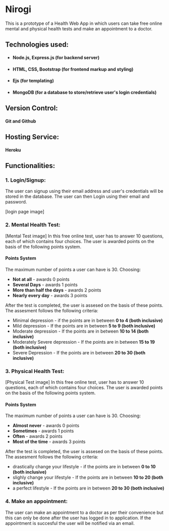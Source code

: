# Nirogi
This is a prototype of a Health Web App in which users can take free online mental and physical health tests and make an appointment to a doctor.

## Technologies used:
* #### Node.js, Express.js (for backend server)
* #### HTML, CSS, Bootstrap (for frontend markup and styling)
* #### Ejs (for templating)
* #### MongoDB (for a database to store/retrieve user's login credentials)

## Version Control:
#### Git and Github

## Hosting Service:
#### Heroku

## Functionalities:

### 1. Login/Signup:
The user can signup using their email address and user's credentials will be stored in the database. The user can then Login using their email and password.

[login page image]

### 2. Mental Health Test:
[Mental Test image]
In this free online test, user has to answer 10 questions, each of which contains four choices. The user is awarded points on the basis of the following points system.



#### Points System
The maximum number of points a user can have is 30.
Choosing:
* **Not at all** - awards 0 points
* **Several Days** - awards 1 points
* **More than half the days** - awards 2 points
* **Nearly every day** - awards 3 points

After the test is completed, the user is assesed on the basis of these points. The assesment follows the following criteria:
* Minimal depression - if the points are in between **0 to 4  (both inclusive)**
* Mild depression - If the points are in between **5 to 9 (both inclusive)**
* Moderate depression - If the points are in between **10 to 14 (both inclusive)**
* Moderately Severe depression - If the points are in between **15 to 19 (both inclusive)**
* Severe Depression - If the points are in between **20 to 30 (both inclusive)**

### 3. Physical Health Test:
[Physical Test image]
In this free online test, user has to answer 10 questions, each of which contains four choices. The user is awarded points on the basis of the following points system.

#### Points System
The maximum number of points a user can have is 30.
Choosing:
* **Almost never** - awards 0 points
* **Sometimes** - awards 1 points
* **Often** - awards 2 points
* **Most of the time** - awards 3 points

After the test is completed, the user is assesed on the basis of these points. The assesment follows the following criteria:
* drastically change your lifestyle - if the points are in between **0 to 10  (both inclusive)**
* slighly change your lifestyle - If the points are in between **10 to 20 (both inclusive)**
* a perfect lifestyle - If the points are in between **20 to 30 (both inclusive)**

### 4. Make an appointment:
The user can make an appointment to a doctor as per their convenience but this can only be done after the user has logged in to application. If the appointment is succesful the user will be notified via an email.
